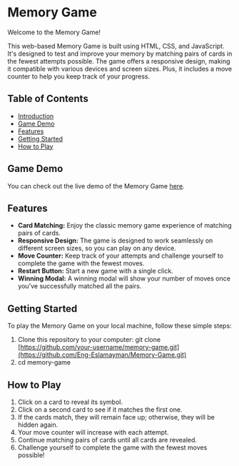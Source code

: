 # Memory Game

Welcome to the Memory Game!

This web-based Memory Game is built using HTML, CSS, and JavaScript. It's designed to test and improve your memory by matching pairs of cards in the fewest attempts possible. The game offers a responsive design, making it compatible with various devices and screen sizes. Plus, it includes a move counter to help you keep track of your progress.

## Table of Contents

- [Introduction](#introduction)
- [Game Demo](#game-demo)
- [Features](#features)
- [Getting Started](#getting-started)
- [How to Play](#how-to-play)

## Game Demo

You can check out the live demo of the Memory Game [here](https://eng-eslamayman.github.io/Memory-Game/).

## Features

- **Card Matching:** Enjoy the classic memory game experience of matching pairs of cards.
- **Responsive Design:** The game is designed to work seamlessly on different screen sizes, so you can play on any device.
- **Move Counter:** Keep track of your attempts and challenge yourself to complete the game with the fewest moves.
- **Restart Button:** Start a new game with a single click.
- **Winning Modal:** A winning modal will show your number of moves once you've successfully matched all the pairs.

## Getting Started

To play the Memory Game on your local machine, follow these simple steps:

1. Clone this repository to your computer:
   git clone [https://github.com/your-username/memory-game.git](https://github.com/Eng-Eslamayman/Memory-Game.git)
2. cd memory-game

## How to Play

1. Click on a card to reveal its symbol.
2. Click on a second card to see if it matches the first one.
3. If the cards match, they will remain face up; otherwise, they will be hidden again.
4. Your move counter will increase with each attempt.
5. Continue matching pairs of cards until all cards are revealed.
6. Challenge yourself to complete the game with the fewest moves possible!


